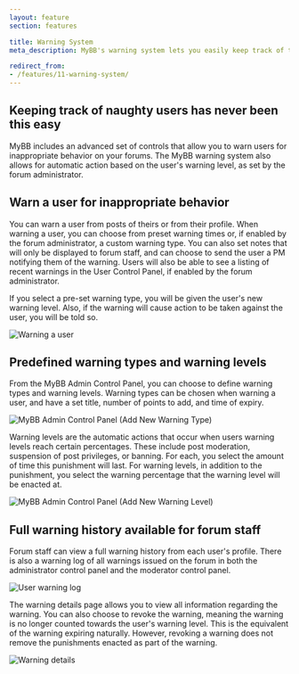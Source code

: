 ```yaml
---
layout: feature
section: features

title: Warning System
meta_description: MyBB's warning system lets you easily keep track of troublesome users.

redirect_from:
- /features/11-warning-system/
---
```

## Keeping track of naughty users has never been this easy

MyBB includes an advanced set of controls that allow you to warn users for inappropriate behavior on your forums. The MyBB warning system also allows for automatic action based on the user's warning level, as set by the forum administrator.

## Warn a user for inappropriate behavior

You can warn a user from posts of theirs or from their profile. When warning a user, you can choose from preset warning times or, if enabled by the forum administrator, a custom warning type. You can also set notes that will only be displayed to forum staff, and can choose to send the user a PM notifying them of the warning. Users will also be able to see a listing of recent warnings in the User Control Panel, if enabled by the forum administrator.

If you select a pre-set warning type, you will be given the user's new warning level. Also, if the warning will cause action to be taken against the user, you will be told so.

<p class="tourScreenshot"><img alt="Warning a user" src="{{ site.url }}/assets/images/tour/warnings/warn-user.png" /></p>

## Predefined warning types and warning levels

From the MyBB Admin Control Panel, you can choose to define warning types and warning levels. Warning types can be chosen when warning a user, and have a set title, number of points to add, and time of expiry.

<p class="tourScreenshot"><img alt="MyBB Admin Control Panel (Add New Warning Type)" src="{{ site.url }}/assets/images/tour/warnings/warning-types.png" /></p>

Warning levels are the automatic actions that occur when users warning levels reach certain percentages. These include post moderation, suspension of post privileges, or banning. For each, you select the amount of time this punishment will last. For warning levels, in addition to the punishment, you select the warning percentage that the warning level will be enacted at.

<p class="tourScreenshot"><img alt="MyBB Admin Control Panel (Add New Warning Level)" src="{{ site.url }}/assets/images/tour/warnings/warning-levels.png" /></p>

## Full warning history available for forum staff

Forum staff can view a full warning history from each user's profile. There is also a warning log of all warnings issued on the forum in both the administrator control panel and the moderator control panel.

<p class="tourScreenshot"><img alt="User warning log" src="{{ site.url }}/assets/images/tour/warnings/warning-log.png" /></p>

The warning details page allows you to view all information regarding the warning. You can also choose to revoke the warning, meaning the warning is no longer counted towards the user's warning level. This is the equivalent of the warning expiring naturally. However, revoking a warning does not remove the punishments enacted as part of the warning.

<p class="tourScreenshot"><img alt="Warning details" src="{{ site.url }}/assets/images/tour/warnings/warning-details.png" /></p>
